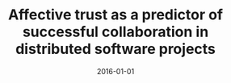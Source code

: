 ---
title: "Affective trust as a predictor of successful collaboration in distributed software projects"
collection: publications
category: conferences
permalink: /publication/2016-01-01-Affective-trust-as-a-predictor-of-successful-collaboration-in-distributed-software-projects
date: 2016-01-01
venue: 'In Proc. of the 1st International Workshop on Emotion Awareness in Software Engineering, SEmotion@ICSE 2016, Austin, Texas, USA, May 14-22, 2016'
paperurl: 'https://doi.org/10.1145/2897000.2897001'
citation: ' Fabio Calefato,  Filippo Lanubile, &quot;Affective trust as a predictor of successful collaboration in distributed software projects.&quot; <i>In Proc. of the 1st International Workshop on Emotion Awareness in Software Engineering, SEmotion@ICSE 2016, Austin, Texas, USA, May 14-22, 2016</i>, 2016. DOI: <a href="https://doi.org/10.1145/2897000.2897001">10.1145/2897000.2897001</a>.'
doi: 10.1145/2897000.2897001'
---